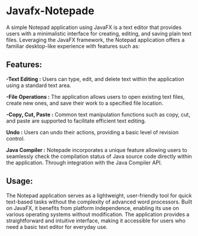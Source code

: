 # Javafx-Notepade

A simple Notepad application using JavaFX is a text editor that provides users with a minimalistic interface for creating, editing, and saving plain text files. Leveraging the JavaFX framework, the Notepad application offers a familiar desktop-like experience with features such as:

## Features:
**-Text Editing :** Users can type, edit, and delete text within the application using a standard text area.

**-File Operations :** The application allows users to open existing text files, create new ones, and save their work to a specified file location.

**-Copy, Cut, Paste :** Common text manipulation functions such as copy, cut, and paste are supported to facilitate efficient text editing.

**Undo :** Users can undo their actions, providing a basic level of revision control.

**Java Compiler :**   Notepade incorporates a unique feature allowing users to seamlessly check the compilation status of Java source code directly within the application. Through integration with the Java Compiler API.

## Usage:
The Notepad application serves as a lightweight, user-friendly tool for quick text-based tasks without the complexity of advanced word processors. Built on JavaFX, it benefits from platform independence, enabling its use on various operating systems without modification. The application provides a straightforward and intuitive interface, making it accessible for users who need a basic text editor for everyday use.
